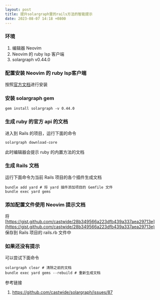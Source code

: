 ```yaml
---
layout: post
title: 提升solargraph里的rails方法的智能提示
date: 2023-08-07 14:18 +0800
---
```

### 环境
1. 编辑器 Neovim
2. Neovim 的 ruby lsp 客户端
2. solargraph v0.44.0

### 配置安装 Neovim 的 ruby lsp客户端
按照[官方文档](https://github.com/neovim/nvim-lspconfig/blob/master/doc/server_configurations.md#solargraph)进行安装
### 安装 solargraph gem
```
gem install solargraph -v 0.44.0
```
### 生成 ruby 的官方 api 的文档
进入到 Rails 的项目，运行下面的命令
```
solargraph download-core
```
此时编辑器会提示 ruby 的内置方法的文档
### 生成 Rails 文档
运行下面命令为当前 Rails 项目的各个插件生成文档
```
bundle add yard # 将 yard 插件添加项目的 Gemfile 文件
bundle exec yard gems
```
### 添加配置文件使用 Neovim 提示文档
将 [https://gist.github.com/castwide/28b349566a223dfb439a337aea29713e](https://gist.github.com/castwide/28b349566a223dfb439a337aea29713e) 保存到 Rails 项目的 rails.rb 文件中

### 如果还没有提示
可以尝试下面命令
```
solargraph clear # 清除之前的文档
bundle exec yard gems --rebuild # 重新生成文档
```

参考链接
1. https://github.com/castwide/solargraph/issues/87
